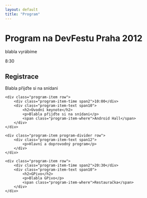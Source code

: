 ```yaml
---
layout: default
title: "Program"
---
```



Program na DevFestu Praha 2012
==============================

blabla vyrábíme

<section id="program">
	<div class="program-item row">
		<div class="program-item-time span2">8:30</div>
		<div class="program-item-text span10">
			<h2>Registrace</h2>
			<p>Blabla přijďte si na snídani</p>
		</div>
	</div>

	<div class="program-item row">
		<div class="program-item-time span2">10:00</div>
		<div class="program-item-text span10">
			<h2>Úvodní keynote</h2>
			<p>Blabla přijďte si na snídani</p>
			<span class="program-item-where">Android Hall</span>
		</div>
	</div>

	<div class="program-item program-divider row">
		<div class="program-item-text span12">
			<p>Hlavní a doprovodný program</p>
		</div>
	</div>

	<div class="program-item row">
		<div class="program-item-time span2">20:30</div>
		<div class="program-item-text span10">
			<h2>GPivo</h2>
			<p>Blabla GPivo</p>
			<span class="program-item-where">Restauračka</span>
		</div>
	</div>

</section>
